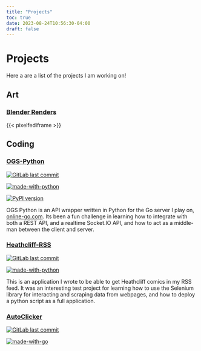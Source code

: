 ```yaml
---
title: "Projects"
toc: true
date: 2023-08-24T10:56:30-04:00
draft: false
---
```


# Projects

Here a are a list of the projects I am working on! 

## Art

### [Blender Renders](https://pixelfed.social/c/627155609825384315)

{{< pixelfediframe >}}

## Coding

### [OGS-Python](https://ogs-python.dakotamarshall.net/) 

[![GitLab last commit](https://img.shields.io/gitlab/last-commit/dakota.marshall%2Fogs-python)](https://gitlab.com/dakota.marshall/ogs-python/-/commits/main) 

[![made-with-python](https://img.shields.io/badge/Made%20with-Python-1f425f.svg)](https://www.python.org/) 

[![PyPI version](https://badge.fury.io/py/ogsapi.svg)](https://badge.fury.io/py/ogsapi)

OGS Python is an API wrapper written in Python for the Go server I play on, [online-go.com](https://online-go.com). Its been a fun challenge in learning how to integrate with both a REST API, and a realtime Socket.IO API, and how to act as a middle-man between the client and server.

### [Heathcliff-RSS](https://gitlab.com/dakota.marshall/heathcliff-rss)

[![GitLab last commit](https://img.shields.io/gitlab/last-commit/dakota.marshall%2Fheathcliff-rss)](https://gitlab.com/dakota.marshall/heathcliff-rss/-/commits/main) 

[![made-with-python](https://img.shields.io/badge/Made%20with-Python-1f425f.svg)](https://www.python.org/)

This is an application I wrote to be able to get Heathcliff comics in my RSS feed. It was an interesting test project for learning how to use the Selenium library for interacting and scraping data from webpages, and how to deploy a python script as a full application.

### [AutoClicker](https://github.com/dakota-marshall/autoclicker)

[![GitLab last commit](https://img.shields.io/gitlab/last-commit/dakota.marshall%2Fautoclicker)](https://gitlab.com/dakota.marshall/autoclicker/-/commits/main)

[![made-with-go](https://img.shields.io/badge/Made%20with-Go-1f425f.svg)](https://go.dev/) 
